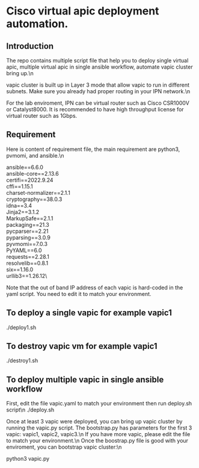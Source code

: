 # Cisco virtual apic deployment automation.
## Introduction
The repo contains multiple script file that help you to deploy single virtual apic, multiple virtual apic in single ansible workflow, automate vapic cluster bring up.\n

vapic cluster is built up in Layer 3 mode that allow vapic to run in different subnets. Make sure you already had proper routing in your IPN network.\n

For the lab enviroment, IPN can be virtual router such as Cisco CSR1000V or Catalyst8000. It is recommended to have high throughput license for virtual router such as 1Gbps.

## Requirement
Here is content of requirement file, the main requirement are python3, pvmomi, and ansible.\n

ansible==6.6.0\
ansible-core==2.13.6\
certifi==2022.9.24\
cffi==1.15.1\
charset-normalizer==2.1.1\
cryptography==38.0.3\
idna==3.4\
Jinja2==3.1.2\
MarkupSafe==2.1.1\
packaging==21.3\
pycparser==2.21\
pyparsing==3.0.9\
pyvmomi==7.0.3\
PyYAML==6.0\
requests==2.28.1\
resolvelib==0.8.1\
six==1.16.0\
urllib3==1.26.12\

Note that the out of band IP address of each vapic is hard-coded in the yaml script. You need to edit it to match your environment.

## To deploy a single vapic for example vapic1
./deploy1.sh

## To destroy vapic vm for example vapic1
./destroy1.sh

## To deploy multiple vapic in single ansible workflow
First, edit the file vapic.yaml to match your environment then run deploy.sh script\n
./deploy.sh

Once at least 3 vapic were deployed, you can bring up vapic cluster by running the vapic.py script. The bootstrap.py has parameters for the first 3 vapic: vapic1, vapic2, vapic3.\n If you have more vapic, please edit the file to match your environment.\n Once the boostrap.py file is good with your enviroment, you can bootstrap vapic cluster:\n

python3 vapic.py
